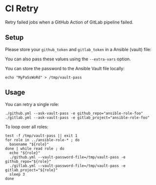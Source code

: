 # CI Retry

Retry failed jobs when a GitHub Action of GitLab pipeline failed.

## Setup

Please store your `github_token` and `gitlab_token` in a Ansible (vault) file:

You can also pass these values using the `--extra-vars` option.

You can store the password to the Ansible Vault file locally:

```shell
echo "MyPaSsWoRd" > /tmp/vault-pass
```

## Usage

You can retry a single role:

```shell
./github.yml --ask-vault-pass -e github_repo="ansible-role-foo"
./gitlab.yml --ask-vault-pass -e gitlab_project="ansible-role-foo"
```

To loop over all roles:

```shell
test -f /tmp/vault-pass || exit 1
for role in ../ansible-role-* ; do
  basename "${role}"
done | while read role ; do
  echo "${role}"
  ./github.yml --vault-password-file=/tmp/vault-pass -e github_repo="${role}"
  ./gitlab.yml --vault-password-file=/tmp/vault-pass -e gitlab_project="${role}"
  sleep 3
done
```
